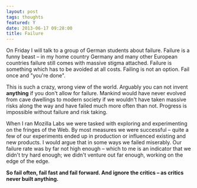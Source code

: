 ```yaml
---
layout: post
tags: thoughts
featured: Y
date: 2013-06-17 09:28:00
title: Failure
---
```

On Friday I will talk to a group of German students about failure. Failure is a funny beast – in my home country Germany and many other European countries failure still comes with massive stigma attached. Failure is something which has to be avoided at all costs. Failing is not an option. Fail once and "you're done".

This is such a crazy, wrong view of the world. Arguably you can not invent **anything** if you don't allow for failure. Mankind would have never evolved from cave dwellings to modern society if we wouldn't have taken massive risks along the way and have failed much more often than not. Progress is impossible without failure and risk taking.

When I ran Mozilla Labs we were tasked with exploring and experimenting on the fringes of the Web. By most measures we were successful – quite a few of our experiments ended up in production or influenced existing and new products. I would argue that in some ways we failed miserably. Our failure rate was by far not high enough – which to me is an indicator that we didn't try hard enough; we didn't venture out far enough, working on the edge of the edge.

**So fail often, fail fast and fail forward. And ignore the critics – as critics never built anything.**